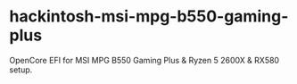 # hackintosh-msi-mpg-b550-gaming-plus
 OpenCore EFI for MSI MPG B550 Gaming Plus & Ryzen 5 2600X & RX580 setup.
